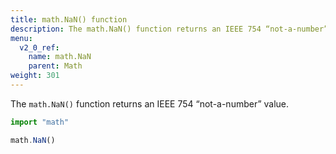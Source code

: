 ```yaml
---
title: math.NaN() function
description: The math.NaN() function returns an IEEE 754 “not-a-number” value.
menu:
  v2_0_ref:
    name: math.NaN
    parent: Math
weight: 301
---
```


The `math.NaN()` function returns an IEEE 754 “not-a-number” value.

```js
import "math"

math.NaN()
```
